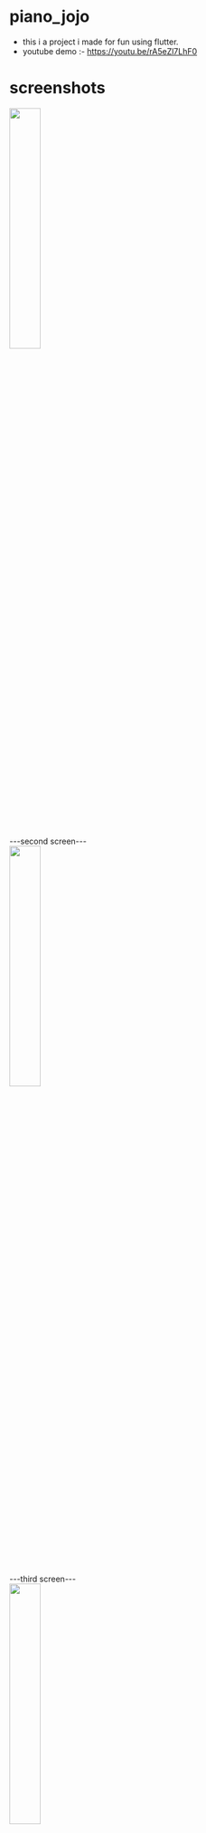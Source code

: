 # piano_jojo
- this i a project i made for fun using flutter.
- youtube demo :- https://youtu.be/rA5eZl7LhF0



# screenshots

<p align="left" width="100%">
    <img width="33%" src="https://github.com/rohit-sama/piano_jojo/assets/112627630/e87e333b-7417-4035-9ecb-a8ada4a2d61f"><br>
    ---second screen---<br>
    <img width="33%" src="https://github.com/rohit-sama/piano_jojo/assets/112627630/5b54b156-497b-4e8d-a069-d3b02369b771"><br>
    ---third screen---<br>
    <img width="33%" src="https://github.com/rohit-sama/piano_jojo/assets/112627630/64b30c8d-0fa8-4f2e-bafd-538cd126728e">
  
</p>




